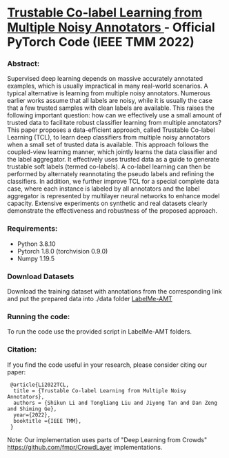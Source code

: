 # <a href="https://arxiv.org/abs/2203.04199" target="_blank"> Trustable Co-label Learning from Multiple Noisy Annotators </a> - Official PyTorch Code (IEEE TMM 2022)

### Abstract:
Supervised deep learning depends on massive accurately annotated examples, which is usually impractical in many real-world scenarios. A typical alternative is learning from multiple noisy annotators. Numerous earlier works assume that all labels are noisy, while it is usually the case that a few trusted samples with clean labels are available. This raises the following important question: how can we effectively use a small amount of trusted data to facilitate robust classifier learning from multiple annotators? This paper proposes a data-efficient approach, called Trustable Co-label Learning (TCL), to learn deep classifiers from multiple noisy annotators when a small set of trusted data is available. This approach follows the coupled-view learning manner, which jointly learns the data classifier and the label aggregator. It effectively uses trusted data as a guide to generate trustable soft labels (termed co-labels). A co-label learning can then be performed by alternately reannotating the pseudo labels and refining the classifiers. In addition, we further improve TCL for a special complete data case, where each instance is labeled by all annotators and the label aggregator is represented by multilayer neural networks to enhance model capacity. Extensive experiments on synthetic and real datasets clearly demonstrate the effectiveness and robustness of the proposed approach.

### Requirements:
* Python 3.8.10
* Pytorch 1.8.0 (torchvision 0.9.0)
* Numpy 1.19.5

### Download Datasets
Download the training dataset with annotations from the corresponding link and put the prepared data into ./data folder 
[LabelMe-AMT](http://fprodrigues.com//deep_LabelMe.tar.gz)

### Running the code:
To run the code use the provided script in LabelMe-AMT folders. 

### Citation:
If you find the code useful in your research, please consider citing our paper:

```
 @article{Li2022TCL,
  title = {Trustable Co-label Learning from Multiple Noisy Annotators},
  authors = {Shikun Li and Tongliang Liu and Jiyong Tan and Dan Zeng and Shiming Ge},
  year={2022},
  booktitle ={IEEE TMM},
 } 
```

Note: Our implementation uses parts of "Deep Learning from Crowds" https://github.com/fmpr/CrowdLayer implementations.